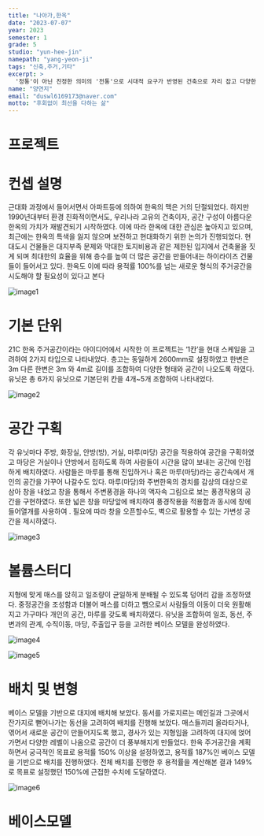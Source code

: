 ```yaml
---
title: "나아가,한옥"
date: "2023-07-07"
year: 2023
semester: 1
grade: 5
studio: "yun-hee-jin"
namepath: "yang-yeon-ji"
tags: "신축,주거,기타"
excerpt: >
  '정통'이 아닌 진정한 의미의 '전통'으로 시대적 요구가 반영된 건축으로 자리 잡고 다양한 시선으로 재해석된 공간 제공
name: "양연지"
email: "duswl6169173@naver.com"
motto: "후회없이 최선을 다하는 삶"
---
```


# 프로젝트

# 컨셉 설명

근대화 과정에서 들어서면서 아파트등에 의하여 한옥의 맥은 거의 단절되었다. 하지만 1990년대부터 환경 친화적이면서도, 우리나라 고유의 건축이자, 공간 구성이 아름다운 한옥의 가치가 재발견되기 시작하였다. 이에 따라 한옥에 대한 관심은 높아지고 있으며, 최근에는 한옥의 특색을 잃지 않으며 보전하고 현대화하기 위한 논의가 진행되었다. 현대도시 건물들은 대지부족 문제와 막대한 토지비용과 같은 제한된 입지에서 건축물을 짓게 되며 최대한의 효율을 위해 층수를 높여 더 많은 공간을 만들어내는 하이라이즈 건물들이 들어서고 있다. 
한옥도 이에 따라 용적률 100%를 넘는 새로운 형식의 주거공간을 시도해야 할 필요성이  있다고 본다

![image1](/posts-images/2023_1_5_yun-hee-jin_yang-yeon-ji/image1.jpg)


# 기본 단위

21C 한옥 주거공간이라는 아이디어에서 시작한 이 프로젝트는 ‘1칸’을 현대 스케일을 고려하여 2가지 타입으로 나타내었다. 층고는 동일하게 2600mm로 설정하였고 한변은 3m 다른 한변은 3m 와 4m로 길이를 조합하여 다양한 형태와 공간이 나오도록 하였다. 유닛은 총 6가지 유닛으로 기본단위 칸을 4개~5개 조합하여 나타내었다.

![image2](/posts-images/2023_1_5_yun-hee-jin_yang-yeon-ji/image2.jpg)


# 공간 구획

각 유닛마다 주방, 화장실, 안방(방), 거실, 마루(마당) 공간을 적용하여 공간을 구획하였고 마당은 거실이나 안방에서 접하도록 하여 사람들이 시간을 많이 보내는 공간에 인접하게 배치하였다. 사람들은 마루를 통해 진입하거나 혹은 마루(마당)라는 공간속에서 개인의 공간을 가꾸어 나갈수도 있다. 마루(마당)와 주변한옥의 경치를 감상의 대상으로 삼아 창을 내었고 창을 통해서 주변풍경을 하나의 액자속 그림으로 보는 풍경작용의 공간을 구현하였다. 또한 넓은 창을 마당앞에 배치하여 풍경작용을 적용함과 동시에 창에 들어열개를 사용하여 .  필요에 따라 창을 오픈할수도, 벽으로 활용할 수 있는 가변성 공간을 제시하였다.

![image3](/posts-images/2023_1_5_yun-hee-jin_yang-yeon-ji/image3.jpg)


# 볼륨스터디
 
 지형에 맞게 매스를 앉히고 일조량이 균일하게 분배될 수 있도록 덩어리 감을 조정하였다. 중정공간을 조성함과 더불어 매스를 더하고 뺌으로서 사람들의 이동이 더욱 원활해지고 가구마다 개인의 공간, 마루를 갖도록 배치하였다. 유닛을 조합하여 일조, 동선, 주변과의 관계, 수직이동, 마당, 주출입구 등을 고려한 베이스 모델을 완성하였다. 

![image4](/posts-images/2023_1_5_yun-hee-jin_yang-yeon-ji/image4.jpg)


![image5](/posts-images/2023_1_5_yun-hee-jin_yang-yeon-ji/image5.jpg)


# 배치 및 변형

베이스 모델을 기반으로 대지에 배치해 보았다. 동서를 가로지르는 메인길과 그곳에서 잔가지로 뻗어나가는 동선을 고려하여  배치를 진행해 보았다. 매스들끼리 올라타거나, 엮어서 새로운 공간이 만들어지도록 했고,  경사가 있는 지형임을 고려하여 대지에 얹어가면서 다양한 레벨이 나옴으로 공간이 더 풍부해지게 만들었다.
한옥 주거공간을 계획하면서 궁극적인 목표로 용적률 150% 이상을 설정하였고, 용적률 187%인 베이스 모델을 기반으로 배치를 진행하였다. 전체 배치를 진행한 후 용적률을 계산해본 결과 149%로 목표로 설정했던 150%에 근접한 수치에 도달하였다.  

![image6](/posts-images/2023_1_5_yun-hee-jin_yang-yeon-ji/image6.jpg)


# 베이스모델

